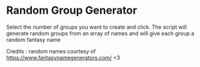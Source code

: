# Random Group Generator

Select the number of groups you want to create and click.
The script will generate random groups from an array of names and will give each group a random fantasy name

Credits : random names courtesy of https://www.fantasynamegenerators.com/ <3
